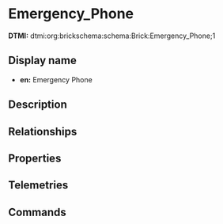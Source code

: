 # Emergency_Phone
**DTMI:** dtmi:org:brickschema:schema:Brick:Emergency_Phone;1
## Display name
- **en:** Emergency Phone
## Description
## Relationships
## Properties
## Telemetries
## Commands
